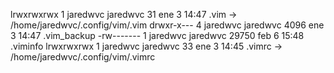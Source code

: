 lrwxrwxrwx  1 jaredwvc jaredwvc       31 ene  3 14:47  .vim -> /home/jaredwvc/.config/vim/.vim
drwxr-x---  4 jaredwvc jaredwvc     4096 ene  3 14:47  .vim_backup
-rw-------  1 jaredwvc jaredwvc    29750 feb  6 15:48  .viminfo
lrwxrwxrwx  1 jaredwvc jaredwvc       33 ene  3 14:45  .vimrc -> /home/jaredwvc/.config/vim/.vimrc
